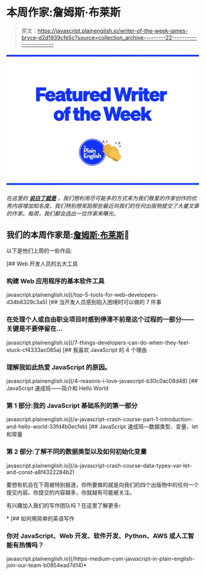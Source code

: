 # 本周作家:詹姆斯·布莱斯

> 原文：<https://javascript.plainenglish.io/writer-of-the-week-james-bryce-d2d1939cfe5c?source=collection_archive---------22----------------------->

![](img/424e9f774c4772306ed63071aba29679.png)

*在这里的* [***说白了就是***](https://plainenglish.io) *，我们想利用尽可能多的方式来为我们敬爱的作家创作的优秀内容增加知名度。我们特别想奖励那些最近向我们的任何出版物提交了大量文章的作家。每周，我们都会选出一位作家来曝光。*

## 我们的本周作家是:[詹姆斯·布莱斯](https://jybryce04.medium.com/)🎉

以下是他们上周的一些作品:

[](/top-5-tools-for-web-developers-d34b8329c3a5) [## Web 开发人员的五大工具

### 构建 Web 应用程序的基本软件工具

javascript.plainenglish.io](/top-5-tools-for-web-developers-d34b8329c3a5) [](/7-things-developers-can-do-when-they-feel-stuck-cf4333ac085a) [## 当开发人员感到陷入困境时可以做的 7 件事

### 在处理个人或自由职业项目时感到停滞不前是这个过程的一部分——关键是不要停留在…

javascript.plainenglish.io](/7-things-developers-can-do-when-they-feel-stuck-cf4333ac085a) [](/4-reasons-i-love-javascript-b30c0ac08d48) [## 我喜欢 JavaScript 的 4 个理由

### 理解我如此热爱 JavaScript 的原因。

javascript.plainenglish.io](/4-reasons-i-love-javascript-b30c0ac08d48) [](/a-javascript-crash-course-part-1-introduction-and-hello-world-33fd4b0ecfeb) [## JavaScript 速成班——简介和 Hello World

### 第 1 部分:我的 JavaScript 基础系列的第一部分

javascript.plainenglish.io](/a-javascript-crash-course-part-1-introduction-and-hello-world-33fd4b0ecfeb) [](/a-javascript-crash-course-data-types-var-let-and-const-a8f4322284b2) [## JavaScript 速成班—数据类型、变量、let 和常量

### 第 2 部分:了解不同的数据类型以及如何初始化变量

javascript.plainenglish.io](/a-javascript-crash-course-data-types-var-let-and-const-a8f4322284b2) 

要想有机会在下周被特别报道，你所要做的就是向我们的四个出版物中的任何一个提交内容。你提交的内容越多，你就越有可能被关注。

有兴趣加入我们的写作团队吗？在这里了解更多[](/https-medium-com-javascript-in-plain-english-join-our-team-b0854ead7d14)**:**

*[](/https-medium-com-javascript-in-plain-english-join-our-team-b0854ead7d14) [## 如何用简单的英语写作

### 你对 JavaScript、Web 开发、软件开发、Python、AWS 或人工智能有热情吗？

javascript.plainenglish.io](/https-medium-com-javascript-in-plain-english-join-our-team-b0854ead7d14)*